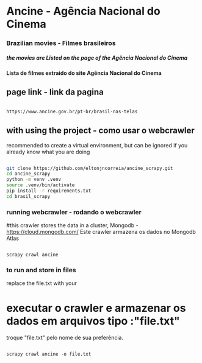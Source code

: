 # Ancine - Agência Nacional do Cinema

###  Brazilian movies - Filmes brasileiros

##### the movies are Listed on the page of the Agência Nacional do Cinema
####  Lista de filmes extraido do site Agência Nacional do Cinema

## page link - link da pagina

```bash

https://www.ancine.gov.br/pt-br/brasil-nas-telas

```

## with using the project  - como usar o webcrawler
recommended to create a virtual environment,
but can be ignored if you already know what you are doing

```bash

git clone https://github.com/eltonjncorreia/ancine_scrapy.git
cd ancine_scrapy
python -m venv .venv
source .venv/bin/activate
pip install -r requirements.txt
cd brasil_scrapy

```

### running webcrawler - rodando o webcrawler
#this crawler stores the data in a cluster, Mongodb - https://cloud.mongodb.com/
Este crawler armazena os dados no Mongodb Atlas

```console

scrapy crawl ancine

```

### to run and store in files
replace the file.txt with your

# executar o crawler e armazenar os dados em arquivos tipo :"file.txt"
troque "file.txt" pelo nome de sua preferência.


```console

scrapy crawl ancine -o file.txt

```

